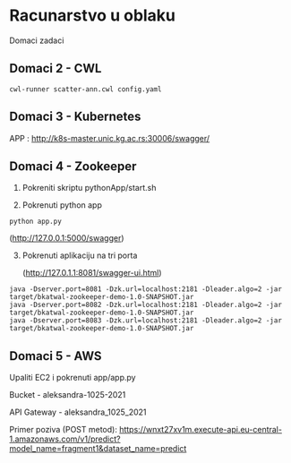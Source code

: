 # Racunarstvo u oblaku 
Domaci zadaci

## Domaci 2 - CWL
```
cwl-runner scatter-ann.cwl config.yaml
```

## Domaci 3 - Kubernetes
APP : http://k8s-master.unic.kg.ac.rs:30006/swagger/

## Domaci 4 - Zookeeper
1. Pokreniti skriptu pythonApp/start.sh

2. Pokrenuti python app
```
python app.py
```
   (http://127.0.0.1:5000/swagger)

3. Pokrenuti aplikaciju na tri porta

   (http://127.0.1.1:8081/swagger-ui.html)
```
java -Dserver.port=8081 -Dzk.url=localhost:2181 -Dleader.algo=2 -jar target/bkatwal-zookeeper-demo-1.0-SNAPSHOT.jar
java -Dserver.port=8082 -Dzk.url=localhost:2181 -Dleader.algo=2 -jar target/bkatwal-zookeeper-demo-1.0-SNAPSHOT.jar
java -Dserver.port=8083 -Dzk.url=localhost:2181 -Dleader.algo=2 -jar target/bkatwal-zookeeper-demo-1.0-SNAPSHOT.jar
```


## Domaci 5 - AWS 
Upaliti EC2 i pokrenuti app/app.py

Bucket - aleksandra-1025-2021

API Gateway - aleksandra_1025_2021

Primer poziva (POST metod): https://wnxt27xv1m.execute-api.eu-central-1.amazonaws.com/v1/predict?model_name=fragment1&dataset_name=predict



